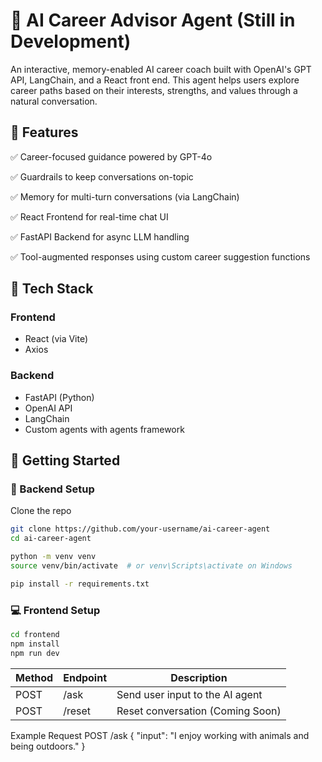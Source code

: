 # 🧠 AI Career Advisor Agent (Still in Development)

An interactive, memory-enabled AI career coach built with OpenAI's GPT API, LangChain, and a React front end. This agent helps users explore career paths based on their interests, strengths, and values through a natural conversation.

## 🚀 Features
✅ Career-focused guidance powered by GPT-4o

✅ Guardrails to keep conversations on-topic

✅ Memory for multi-turn conversations (via LangChain)

✅ React Frontend for real-time chat UI

✅ FastAPI Backend for async LLM handling

✅ Tool-augmented responses using custom career suggestion functions

## 🧱 Tech Stack
### Frontend
- React (via Vite)
- Axios

### Backend
- FastAPI (Python)
- OpenAI API
- LangChain
- Custom agents with agents framework

## 🧪 Getting Started
### 🔧 Backend Setup
Clone the repo

```bash
git clone https://github.com/your-username/ai-career-agent
cd ai-career-agent

python -m venv venv
source venv/bin/activate  # or venv\Scripts\activate on Windows

pip install -r requirements.txt
```
### 💻 Frontend Setup

```bash
cd frontend
npm install
npm run dev
```

| Method | Endpoint | Description                      |
| ------ | -------- | -------------------------------- |
| POST   | /ask     | Send user input to the AI agent  |
| POST   | /reset   | Reset conversation (Coming Soon) |

Example Request
POST /ask
{
  "input": "I enjoy working with animals and being outdoors."
}

